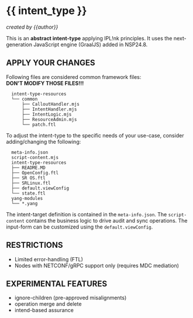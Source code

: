 # {{ intent_type }}
*created by {{author}}*

This is an **abstract intent-type** applying IPL!nk principles.
It uses the next-generation JavaScript engine (GraalJS) added in NSP24.8.

## APPLY YOUR CHANGES
Following files are considered common framework files:<br/>
**DON'T MODIFY THOSE FILES!!!**
```
  intent-type-resources
  └── common
      ├── CalloutHandler.mjs
      ├── IntentHandler.mjs
      ├── IntentLogic.mjs
      ├── ResourceAdmin.mjs
      └── patch.ftl
```

To adjust the intent-type to the specific needs of your use-case, consider adding/changing the following:
```
  meta-info.json
  script-content.mjs
  intent-type-resources
  ├── README.MD
  ├── OpenConfig.ftl
  ├── SR OS.ftl
  ├── SRLinux.ftl
  ├── default.viewConfig
  └── state.ftl
  yang-modules
  └── *.yang
```

The intent-target definition is contained in the `meta-info.json`. The `script-content` contains the
business logic to drive audit and sync operations. The input-form can be customized using the
`default.viewConfig`.

## RESTRICTIONS
* Limited error-handling (FTL)
* Nodes with NETCONF/gRPC support only (requires MDC mediation)

## EXPERIMENTAL FEATURES
* ignore-children (pre-approved misalignments)
* operation merge and delete
* intend-based assurance